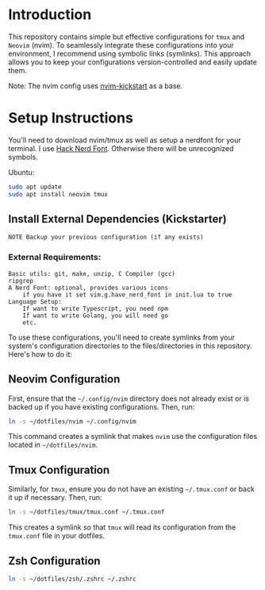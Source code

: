 # Introduction

This repository contains simple but effective configurations for `tmux` and `Neovim` (nvim). To seamlessly integrate these configurations into your environment, I recommend using symbolic links (symlinks). This approach allows you to keep your configurations version-controlled and easily update them.

Note:
The nvim config uses [nvim-kickstart](https://github.com/nvim-lua/kickstart.nvim) as a base.

# Setup Instructions

You'll need to download nvim/tmux as well as setup a nerdfont for your terminal. I use [Hack Nerd Font](https://www.nerdfonts.com/font-downloads). Otherwise there will be unrecognized symbols.

Ubuntu:

```bash
sudo apt update
sudo apt install neovim tmux
```

## Install External Dependencies (Kickstarter)

    NOTE Backup your previous configuration (if any exists)

### External Requirements:

    Basic utils: git, make, unzip, C Compiler (gcc)
    ripgrep
    A Nerd Font: optional, provides various icons
        if you have it set vim.g.have_nerd_font in init.lua to true
    Language Setup:
        If want to write Typescript, you need npm
        If want to write Golang, you will need go
        etc.



To use these configurations, you'll need to create symlinks from your system's configuration directories to the files/directories in this repository. Here's how to do it:

## Neovim Configuration

First, ensure that the `~/.config/nvim` directory does not already exist or is backed up if you have existing configurations. Then, run:

```bash
ln -s ~/dotfiles/nvim ~/.config/nvim
```

This command creates a symlink that makes `nvim` use the configuration files located in `~/dotfiles/nvim`.

## Tmux Configuration

Similarly, for `tmux`, ensure you do not have an existing `~/.tmux.conf` or back it up if necessary. Then, run:
```bash
ln -s ~/dotfiles/tmux/tmux.conf ~/.tmux.conf
```

This creates a symlink so that `tmux` will read its configuration from the `tmux.conf` file in your dotfiles.

## Zsh Configuration
```bash
ln -s ~/dotfiles/zsh/.zshrc ~/.zshrc
```


